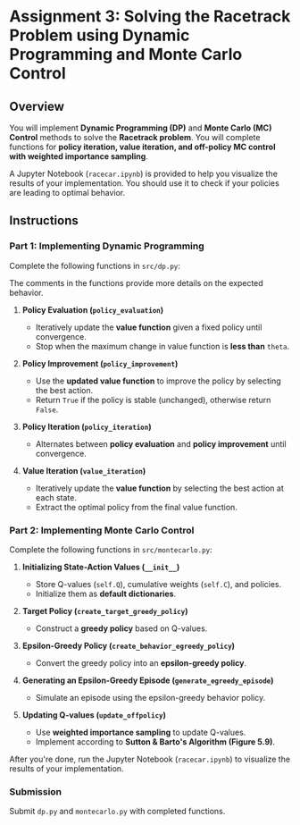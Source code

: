 # Assignment 3: Solving the Racetrack Problem using Dynamic Programming and Monte Carlo Control

## Overview
You will implement **Dynamic Programming (DP)** and **Monte Carlo (MC) Control** methods to solve the **Racetrack problem**. You will complete functions for **policy iteration, value iteration, and off-policy MC control with weighted importance sampling**.

A Jupyter Notebook (`racecar.ipynb`) is provided to help you visualize the results of your implementation. You should use it to check if your policies are leading to optimal behavior.

## Instructions
### Part 1: Implementing Dynamic Programming

Complete the following functions in `src/dp.py`:

The comments in the functions provide more details on the expected behavior.

1. **Policy Evaluation (`policy_evaluation`)**
   - Iteratively update the **value function** given a fixed policy until convergence.
   - Stop when the maximum change in value function is **less than** `theta`.
   
2. **Policy Improvement (`policy_improvement`)**
   - Use the **updated value function** to improve the policy by selecting the best action.
   - Return `True` if the policy is stable (unchanged), otherwise return `False`.
   
3. **Policy Iteration (`policy_iteration`)**
   - Alternates between **policy evaluation** and **policy improvement** until convergence.
   
4. **Value Iteration (`value_iteration`)**
   - Iteratively update the **value function** by selecting the best action at each state.
   - Extract the optimal policy from the final value function.

### Part 2: Implementing Monte Carlo Control

Complete the following functions in `src/montecarlo.py`:

1. **Initializing State-Action Values (`__init__`)**
   - Store Q-values (`self.Q`), cumulative weights (`self.C`), and policies.
   - Initialize them as **default dictionaries**.
   
2. **Target Policy (`create_target_greedy_policy`)**
   - Construct a **greedy policy** based on Q-values.
   
3. **Epsilon-Greedy Policy (`create_behavior_egreedy_policy`)**
   - Convert the greedy policy into an **epsilon-greedy policy**.
   
4. **Generating an Epsilon-Greedy Episode (`generate_egreedy_episode`)**
   - Simulate an episode using the epsilon-greedy behavior policy.
   
5. **Updating Q-values (`update_offpolicy`)**
   - Use **weighted importance sampling** to update Q-values.
   - Implement according to **Sutton & Barto's Algorithm (Figure 5.9)**.

After you're done, run the Jupyter Notebook (`racecar.ipynb`) to visualize the results of your implementation.

### Submission

Submit `dp.py` and `montecarlo.py` with completed functions.